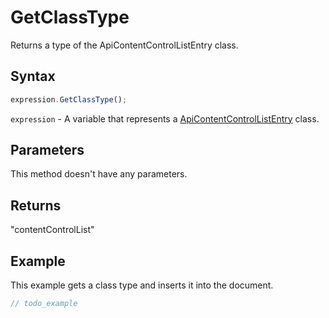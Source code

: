 # GetClassType

Returns a type of the ApiContentControlListEntry class.

## Syntax

```javascript
expression.GetClassType();
```

`expression` - A variable that represents a [ApiContentControlListEntry](../ApiContentControlListEntry.md) class.

## Parameters

This method doesn't have any parameters.

## Returns

"contentControlList"

## Example

This example gets a class type and inserts it into the document.

```javascript editor-
// todo_example
```

